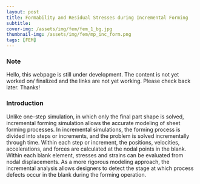 ```yaml
---
layout: post
title: Formability and Residual Stresses during Incremental Forming
subtitle:
cover-img: /assets/img/fem/fem_1_bg.jpg
thumbnail-img: /assets/img/fem/mp_inc_form.png
tags: [FEM]
---
```


<h3>Note</h3>
Hello, this webpage is still under development. The content is not yet worked on/ finalized and the links are not yet working. Please check back later. Thanks!

<!-- 
<p style="text-align: center; font-size:30px">Hey There!</p>

<div style="text-align: justify; padding: 0px 0px 0px -50px"> Sorry, the page you are looking for is not built completely or deployed yet. &emsp; Hopefully, It will be up and running in no time.&emsp;<br><br></div>
<img src="/assets/img/under_construction.png" alt="Sky" style="display: block; margin-right: auto; margin-left: auto;">

<p style="text-align: justify; font-size:30px">Check out other pages!! </p>

<a href="/2022-08-04-post1/" target="_blank" title="Certificate link">Test Page</a> -->

<h3>Introduction</h3>
<p>
Unlike one-step simulation, in which only the final part shape is solved, incremental forming simulation allows the accurate modeling of sheet forming processes. In incremental simulations, the forming process is divided into steps or increments, and the problem is solved incrementally through time. Within each step or increment, the positions, velocities, accelerations, and forces are calculated at the nodal points in the blank. Within each blank element, stresses and strains can be evaluated from nodal displacements. As a more rigorous modeling approach, the incremental analysis allows designers to detect the stage at which process defects occur in the blank during the forming operation.
</p>
